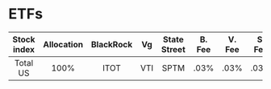 # ETFs

| Stock index | Allocation | BlackRock | Vg | State Street | B. Fee | V. Fee | S. Fee |
| :-----: | :-----: | :-----: | :-----: | :-----: | :-----: | :-----: | :-----: |
| Total US | 100% | ITOT | VTI | SPTM | .03% | .03% | .03% |
